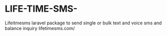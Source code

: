 # LIFE-TIME-SMS-
Lifeitmesms laravel package to send single or bulk text and voice sms and balance inquiry  lifetimesms.com/
